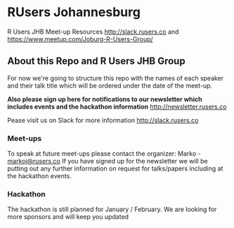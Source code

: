 # RUsers Johannesburg
R Users JHB Meet-up Resources http://slack.rusers.co
and 
https://www.meetup.com/Joburg-R-Users-Group/

## About this Repo and R Users JHB Group
For now we're going to structure this repo with the names of each speaker and their talk title which will be ordered under the date of the meet-up.

**Also please sign up here for notifications to our newsletter which includes events and the hackathon information**
http://newsletter.rusers.co

Pease visit us on Slack for more information http://slack.rusers.co

### Meet-ups

To speak at future meet-ups please contact the organizer: Marko - markoj@rusers.co
If you have signed up for the newsletter we will be putting out any further information on request for talks/papers including at the hackathon events.

### Hackathon
The hackathon is still planned for January / February. We are looking for more sponsors and will keep you updated